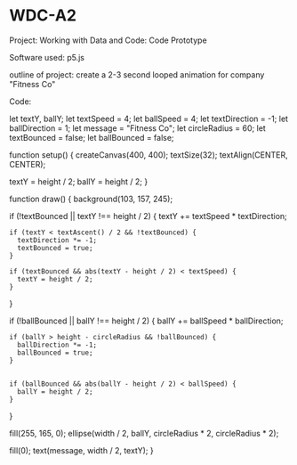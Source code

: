 # WDC-A2
Project: Working with Data and Code: Code Prototype

Software used: p5.js

outline of project: create a 2-3 second looped animation for company "Fitness Co"

Code:

let textY, ballY;
let textSpeed = 4; 
let ballSpeed = 4; 
let textDirection = -1; 
let ballDirection = 1; 
let message = "Fitness Co";
let circleRadius = 60; 
let textBounced = false; 
let ballBounced = false;

function setup() {
  createCanvas(400, 400);
  textSize(32);
  textAlign(CENTER, CENTER);
  
  textY = height / 2;
  ballY = height / 2;
}

function draw() {
  background(103, 157, 245);
  
  if (!textBounced || textY !== height / 2) {
    textY += textSpeed * textDirection;
    
    if (textY < textAscent() / 2 && !textBounced) {
      textDirection *= -1; 
      textBounced = true; 
    }
    
    if (textBounced && abs(textY - height / 2) < textSpeed) {
      textY = height / 2; 
    }
  }
  
  if (!ballBounced || ballY !== height / 2) {
    ballY += ballSpeed * ballDirection;
    
  
    if (ballY > height - circleRadius && !ballBounced) {
      ballDirection *= -1; 
      ballBounced = true; 
    }
    
  
    if (ballBounced && abs(ballY - height / 2) < ballSpeed) {
      ballY = height / 2; 
    }
  }
  

  fill(255, 165, 0); 
  ellipse(width / 2, ballY, circleRadius * 2, circleRadius * 2);
  
  fill(0); 
  text(message, width / 2, textY);
}
